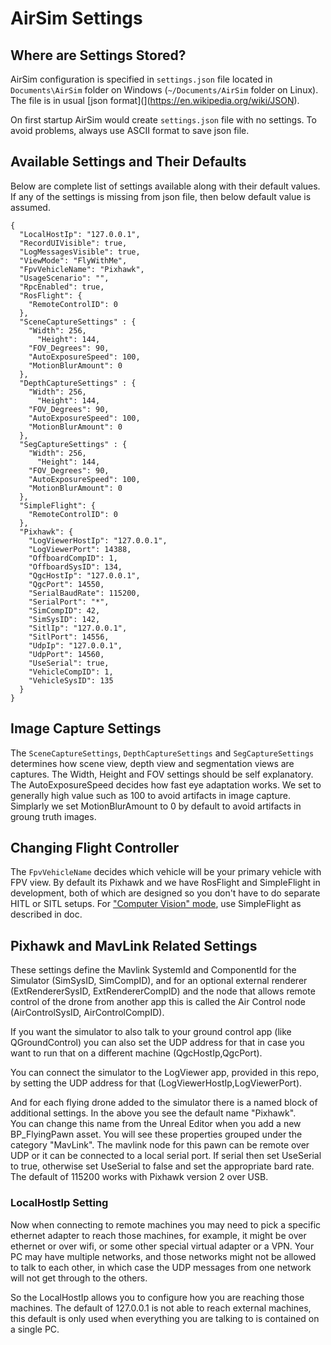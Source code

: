 # AirSim Settings

## Where are Settings Stored?
AirSim configuration is specified in `settings.json` file located in `Documents\AirSim` folder on Windows (`~/Documents/AirSim` folder on Linux). The file is in usual [json format](](https://en.wikipedia.org/wiki/JSON). 

On first startup AirSim would create `settings.json` file with no settings. To avoid problems, always use ASCII format to save json file.

## Available Settings and Their Defaults
Below are complete list of settings available along with their default values. If any of the settings is missing from json file, then below default value is assumed. 

````
{
  "LocalHostIp": "127.0.0.1",
  "RecordUIVisible": true,
  "LogMessagesVisible": true,
  "ViewMode": "FlyWithMe",
  "FpvVehicleName": "Pixhawk",
  "UsageScenario": "",
  "RpcEnabled": true,
  "RosFlight": {
    "RemoteControlID": 0
  },
  "SceneCaptureSettings" : {
    "Width": 256,
	  "Height": 144,
    "FOV_Degrees": 90,
    "AutoExposureSpeed": 100,
    "MotionBlurAmount": 0
  },  
  "DepthCaptureSettings" : {
    "Width": 256,
	  "Height": 144,
    "FOV_Degrees": 90,
    "AutoExposureSpeed": 100,
    "MotionBlurAmount": 0
  },  
  "SegCaptureSettings" : {
    "Width": 256,
	  "Height": 144,
    "FOV_Degrees": 90,
    "AutoExposureSpeed": 100,
    "MotionBlurAmount": 0
  },  
  "SimpleFlight": {
    "RemoteControlID": 0
  },
  "Pixhawk": {
    "LogViewerHostIp": "127.0.0.1",
    "LogViewerPort": 14388,
    "OffboardCompID": 1,
    "OffboardSysID": 134,
    "QgcHostIp": "127.0.0.1",
    "QgcPort": 14550,
    "SerialBaudRate": 115200,
    "SerialPort": "*",
    "SimCompID": 42,
    "SimSysID": 142,
    "SitlIp": "127.0.0.1",
    "SitlPort": 14556,
    "UdpIp": "127.0.0.1",
    "UdpPort": 14560,
    "UseSerial": true,
    "VehicleCompID": 1,
    "VehicleSysID": 135
  }
}
````

## Image Capture Settings
The `SceneCaptureSettings`, `DepthCaptureSettings` and `SegCaptureSettings` determines how scene view, depth view and segmentation views are captures. The Width, Height and FOV settings should be self explanatory. The AutoExposureSpeed decides how fast eye adaptation works. We set to generally high value such as 100 to avoid artifacts in image capture. Simplarly we set MotionBlurAmount to 0 by default to avoid artifacts in groung truth images.

## Changing Flight Controller
The `FpvVehicleName` decides which vehicle will be your primary vehicle with FPV view. By default its Pixhawk and we have RosFlight and SimpleFlight in development, both of which are designed so you don't have to do separate HITL or SITL setups. For ["Computer Vision" mode](image_apis.md), use SimpleFlight as described in doc.

## Pixhawk and MavLink Related Settings
These settings define the Mavlink SystemId and ComponentId for the Simulator (SimSysID, SimCompID), and for an optional external renderer (ExtRendererSysID, ExtRendererCompID)
and the node that allows remote control of the drone from another app this is called the Air Control node (AirControlSysID, AirControlCompID).

If you want the simulator to also talk to your ground control app (like QGroundControl) you can also set the UDP address for that in case you want to run
that on a different machine (QgcHostIp,QgcPort).

You can connect the simulator to the LogViewer app, provided in this repo, by setting the UDP address for that (LogViewerHostIp,LogViewerPort).

And for each flying drone added to the simulator there is a named block of additional settings.  In the above you see the default name "Pixhawk".  
You can change this name from the Unreal Editor when you add a new BP_FlyingPawn asset.  You will see these properties grouped under the category
"MavLink". The mavlink node for this pawn can be remote over UDP or it can be connected
to a local serial port.  If serial then set UseSerial to true, otherwise set UseSerial to false and set the appropriate bard rate.  The default
of 115200 works with Pixhawk version 2 over USB.

### LocalHostIp Setting
Now when connecting to remote machines you may need to pick a specific ethernet adapter to reach those machines, for example, it might be
over ethernet or over wifi, or some other special virtual adapter or a VPN.  Your PC may have multiple networks, and those networks might not
be allowed to talk to each other, in which case the UDP messages from one network will not get through to the others.

So the LocalHostIp allows you to configure how you are reaching those machines.  The default of 127.0.0.1 is not able to reach external machines, 
this default is only used when everything you are talking to is contained on a single PC.




